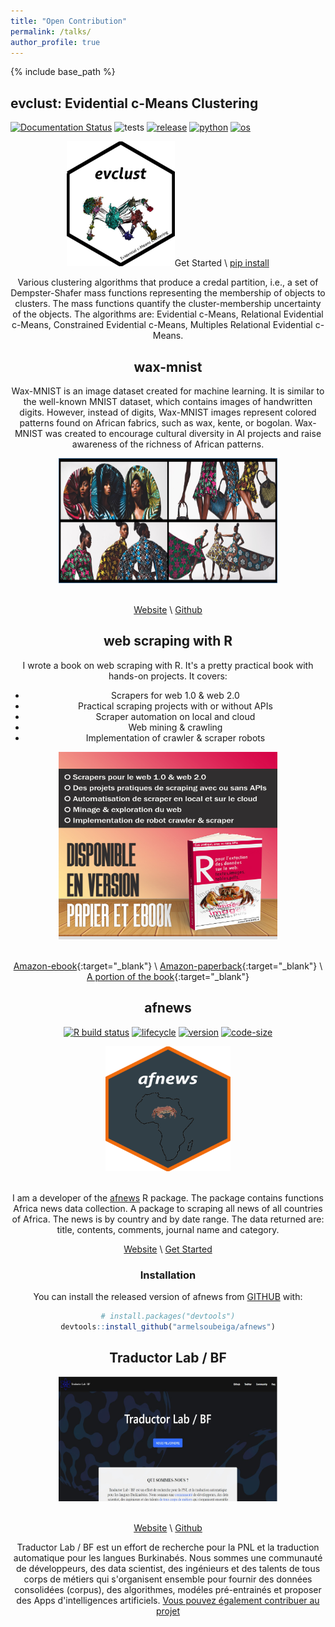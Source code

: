 ```yaml
---
title: "Open Contribution"
permalink: /talks/
author_profile: true
---
```


{% include base_path %}

## evclust: Evidential c-Means Clustering

[![Documentation Status](https://readthedocs.org/projects/evclust/badge/?version=latest)](https://evclust.readthedocs.io/en/latest/)
![tests](https://github.com/py-pkgs/py-pkgs-cookiecutter/workflows/test/badge.svg)
[![release](https://img.shields.io/github/v/release/armelsoubeiga/evclust.svg)](https://github.com/armelsoubeiga/evclust/releases)
[![python](https://img.shields.io/badge/python-%5E3.8-blue)]()
[![os](https://img.shields.io/badge/OS-Ubuntu%2C%20Mac%2C%20Windows-purple)]()


<div align="center">
<img src="https://raw.githubusercontent.com/armelsoubeiga/evclust/master/docs/assets/logo.png" style="height:200px; width:200; />
</div><br />


[Get Started](https://evclust.readthedocs.io/) \ [pip install](https://pypi.org/project/evclust/)

Various clustering algorithms that produce a credal partition, i.e., a set of Dempster-Shafer mass functions representing the membership of objects to clusters. The mass functions quantify the cluster-membership uncertainty of the objects. The algorithms are: Evidential c-Means, Relational Evidential c-Means, Constrained Evidential c-Means, Multiples Relational Evidential c-Means. 


## wax-mnist

Wax-MNIST is an image dataset created for machine learning. It is similar to the well-known MNIST dataset, which contains images of handwritten digits. However, instead of digits, Wax-MNIST images represent colored patterns found on African fabrics, such as wax, kente, or bogolan. Wax-MNIST was created to encourage cultural diversity in AI projects and raise awareness of the richness of African patterns.

<div align="center">
<img src="https://raw.githubusercontent.com/armelsoubeiga/wax-mnist/main/bg.png" style="height:200px; width:350px;" />
</div><br />

[Website](https://armelsoubeiga.github.io/wax-mnist/) \ [Github](https://github.com/armelsoubeiga/wax-mnist/tree/main)

## web scraping with R

I wrote a book on web scraping with R. It's a pretty practical book with hands-on projects. It covers:

- Scrapers for web 1.0 & web 2.0
- Practical scraping projects with or without APIs
- Scraper automation on local and cloud
- Web mining & crawling
- Implementation of crawler & scraper robots

<div align="center">

<img src="https://raw.githubusercontent.com/armelsoubeiga/armelsoubeiga.github.io/master/images/techtransfert/ebook.jpg"  style="height:300px; width:350px;" />
</div><br/>

[Amazon-ebook](https://www.amazon.com/dp/B0B6YD45B1){:target="_blank"} \ [Amazon-paperback](https://www.amazon.fr/dp/B0B6XGTXKP){:target="_blank"} \ [A portion of the book](https://armelsoubeiga.github.io/web-scraping-r/){:target="_blank"}


## afnews

[![R build status](https://github.com/armelsoubeiga/afnews/workflows/R-CMD-check/badge.svg)](https://github.com/armelsoubeiga/afnews/actions)
[![lifecycle](https://img.shields.io/badge/lifecycle-maturing-blue.svg)](https://www.tidyverse.org/lifecycle/#maturing)
[![version](https://img.shields.io/github/tag/armelsoubeiga/afnews.svg)](https://github.com/armelsoubeiga/afnews/releases)
[![code-size](https://img.shields.io/github/languages/code-size/armelsoubeiga/afnews.svg)](https://github.com/armelsoubeiga/afnews)

<div align="center">
<img src="https://raw.githubusercontent.com/armelsoubeiga/afnews/master/logo.png" style="height:200px; width:200px;" />
</div><br />

I am a developer of the [afnews](https://github.com/armelsoubeiga/afnews) R package. The package contains functions Africa news data collection. A package to scraping all news of all countries of Africa. The news is by country and by date range. The data returned are: title, contents, comments, journal name and category. 

[Website](https://armelsoubeiga.github.io/afnews) \ [Get Started](https://armelsoubeiga.github.io/afnews/get-started.html)

### Installation

You can install the released version of afnews from [GITHUB](https://github.com/armelsoubeiga/afnews/) with:

```r
# install.packages("devtools")
devtools::install_github("armelsoubeiga/afnews")
```


## Traductor Lab / BF

<div align="center">
<img src="https://raw.githubusercontent.com/armelsoubeiga/armelsoubeiga.github.io/master/images/traductor.jpg" style="height:200px; width:350px;" />
</div><br />

[Website](https://traductorlab-bf.github.io/) \ [Github](https://github.com/traductorlab-bf)


Traductor Lab / BF est un effort de recherche pour la PNL et la traduction automatique pour les langues Burkinabés. Nous sommes une communauté de développeurs, des data scientist, des ingénieurs et des talents de tous corps de métiers qui s'organisent ensemble pour fournir des données consolidées (corpus), des algorithmes, modéles pré-entrainés et proposer des Apps d'intelligences artificiels. [Vous pouvez également contribuer au projet](https://traductorlab-bf.github.io/)

